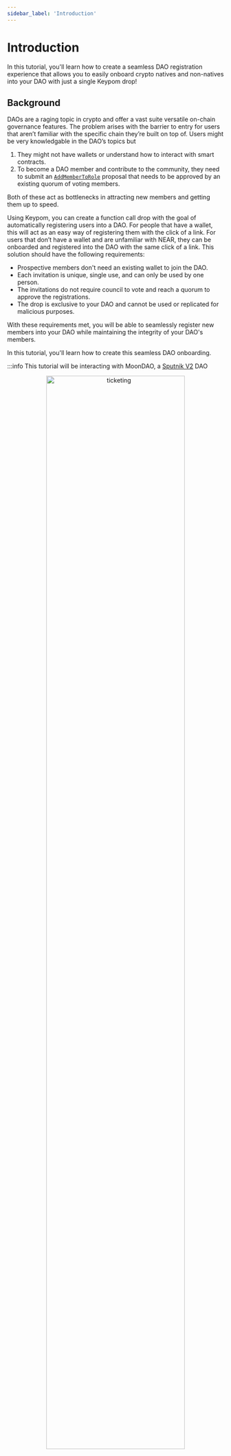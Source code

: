 ```yaml
---
sidebar_label: 'Introduction'
---
```

# Introduction
In this tutorial, you'll learn how to create a seamless DAO registration experience that allows you to easily onboard crypto natives and non-natives into your DAO with just a single Keypom drop!

## Background
DAOs are a raging topic in crypto and offer a vast suite versatile on-chain governance features. The problem arises with the barrier to entry for users that aren’t familiar with the specific chain they’re built on top of. Users might be very knowledgable in the DAO’s topics but 

1. They might not have wallets or understand how to interact with smart contracts.
2. To become a DAO member and contribute to the community, they need to submit an [`AddMemberToRole`](https://github.com/near-daos/sputnik-dao-contract#proposal-types) proposal that needs to be approved by an existing quorum of voting members.

Both of these act as bottlenecks in attracting new members and getting them up to speed.

Using Keypom, you can create a function call drop with the goal of automatically registering users into a DAO. For people that have a wallet, this will act as an easy way of registering them with the click of a link. For users that don’t have a wallet and are unfamiliar with NEAR, they can be onboarded and registered into the DAO with the same click of a link. This solution should have the following requirements:

- Prospective members don't need an existing wallet to join the DAO. 
- Each invitation is unique, single use, and can only be used by one person.
- The invitations do not require council to vote and reach a quorum to approve the registrations. 
- The drop is exclusive to your DAO and cannot be used or replicated for malicious purposes.

With these requirements met, you will be able to seamlessly register new members into your DAO while maintaining the integrity of your DAO's members.

In this tutorial, you'll learn how to create this seamless DAO onboarding.

:::info
This tutorial will be interacting with MoonDAO, a [Sputnik V2](https://github.com/near-daos/sputnik-dao-contract) DAO

<p align="center"> <img src={require("/static/img/docs/advanced-tutorials/dao-auto-reg/moondaohomepage.png").default} width="80%" height="80%" alt="ticketing" class="rounded-corners"/></p>
:::

---

## Prerequisites

For the this tutorial, you can choose to run the scripts on your own machine. To do so, you must have the following:

1. [Node JS](https://docs.npmjs.com/downloading-and-installing-node-js-and-npm)  
2. [NEAR-API-JS](https://docs.near.org/tools/near-api-js/quick-reference#install)  
3. [Keypom JS SDK](https://github.com/keypom/keypom-js#installation)

If you want to reference the finished code, that can be found [here](https://github.com/keypom/keypom-js/tree/min/dao). To follow along and build out this ticketing app, see the steps below. 

---

## Creating your Project
In this section, you'll prepare to create the DAO auto-registration tool using the skeleton code made available to you at the [Keypom SDK repo](https://github.com/keypom/keypom-js). 

First, you'll want to clone the repo:

```bash
git clone https://github.com/keypom/keypom-js.git && cd keypom-js 
```

Second, install the dependencies for both the SDK and DAO auto-registration skeleton code:

```
yarn install && cd docs-advanced-tutorials/dao-onboarding-skeleton && yarn
```

At this point, all the dependencies should be installed and you should be in the `docs-advanced-tutorials/dao-onboarding-skeleton` folder. Here you'll find the following files required to build out your app.

```bash
/ticket-app-skeleton
└── configurations.js
└── createDaoOnboarding.js
└── package.json
```

With this setup complete, you are ready to begin building out this DAO auto-registration tool, starting by breaking down the problem into its functional requirements. 
